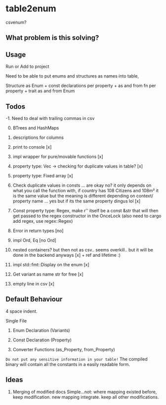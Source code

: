 # table2enum
csvenum? 


## What problem is this solving?


## Usage

Run or Add to project

Need to be able to put enums and structures as names into table,

Structure as Enum + const declarations per property + as and from fn per property + trait as and from Enum 

## Todos

-1. Need to deal with trailing commas in csv

0. BTrees and HashMaps

1. descriptions for columns

2. print to console [x]

3. impl wrapper for pure/movable functions [x]

4. property type: Vec -> checking for duplicate values in table? [x]

5. property type: Fixed array [x]

5. Check duplicate values in consts ... are okay no? it only depends on what you call the function with, if country has 108 Citizens and 108m² it is the same value but the meaning is different depending on context/ property name ... yes but if its the same property dingus lol [x]

6. Const property type: Regex, make r'' itself be a const &str that will then get passed to the regex constructor in the OnceLock (also need to cargo add regex, use regex::Regex)

7. Error in return types [no]

8. impl Ord, Eq [no Ord]

9. nested containers? but then not as csv.. seems overkill.. but it will be done in the backend anyways [x] + ref and lifetime :)

10. impl std::fmt::Display on the enum [x]

11. Get variant as name str for free [x]

12. empty line in csv [x]

## Default Behaviour

4 space indent.

Single File

1. Enum Declaration (Variants)

2. Const Declaration (Property)

3. Converter Functions (as_Property, from_Property)

`Do not put any sensitive information in your table!`
The compiled binary will contain all the constants in a easily readable form.


## Ideas


1. Merging of modified docs
    Simple...not: where mapping existed before, keep modification. new mapping integrate. keep all other modifications.